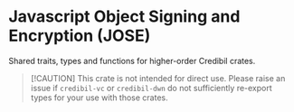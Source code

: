 # Javascript Object Signing and Encryption (JOSE)

Shared traits, types and functions for higher-order Credibil crates.

> [!CAUTION] This crate is not intended for direct use. Please raise an issue if `credibil-vc` or `credibil-dwn` do not sufficiently re-export types for your use with those crates.

